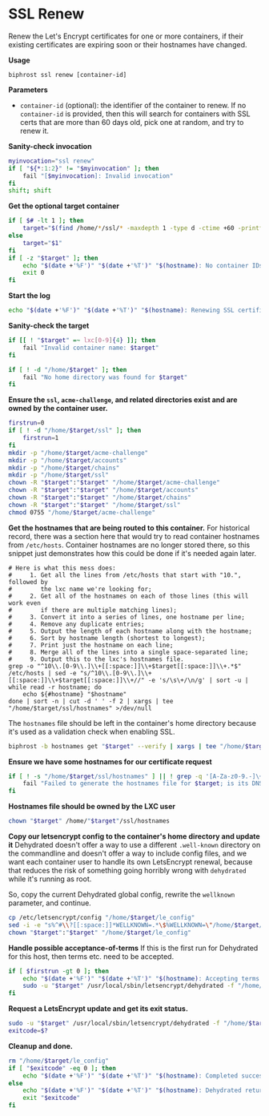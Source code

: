 # SSL Renew

Renew the Let's Encrypt certificates for one or more containers, if their existing certificates are expiring soon or their hostnames have changed.

**Usage**
```
biphrost ssl renew [container-id]
```

**Parameters**
* `container-id` (optional): the identifier of the container to renew. If no `container-id` is provided, then this will search for containers with SSL certs that are more than 60 days old, pick one at random, and try to renew it.

**Sanity-check invocation**
```bash
myinvocation="ssl renew"
if [ "${*:1:2}" != "$myinvocation" ]; then
    fail "[$myinvocation]: Invalid invocation"
fi
shift; shift
```

**Get the optional target container**
```bash
if [ $# -lt 1 ]; then
    target="$(find /home/*/ssl/* -maxdepth 1 -type d -ctime +60 -printf '%CY.%Cj %p\n' | shuf | head -n 1 | grep -oP '(?<=/home/)lxc[0-9]+')"
else
    target="$1"
fi
if [ -z "$target" ]; then
    echo "$(date +'%F')" "$(date +'%T')" "$(hostname): No container IDs were provided and no containers were found to update"
    exit 0
fi
```

**Start the log**
```bash
echo "$(date +'%F')" "$(date +'%T')" "$(hostname): Renewing SSL certificate for $target"
```

**Sanity-check the target**
```bash
if [[ ! "$target" =~ lxc[0-9]{4} ]]; then
    fail "Invalid container name: $target"
fi

if [ ! -d "/home/$target" ]; then
    fail "No home directory was found for $target"
fi
```

**Ensure the `ssl`, `acme-challenge`, and related directories exist and are owned by the container user.**
```bash
firstrun=0
if [ ! -d "/home/$target/ssl" ]; then
    firstrun=1
fi
mkdir -p "/home/$target/acme-challenge"
mkdir -p "/home/$target/accounts"
mkdir -p "/home/$target/chains"
mkdir -p "/home/$target/ssl"
chown -R "$target":"$target" "/home/$target/acme-challenge"
chown -R "$target":"$target" "/home/$target/accounts"
chown -R "$target":"$target" "/home/$target/chains"
chown -R "$target":"$target" "/home/$target/ssl"
chmod 0755 "/home/$target/acme-challenge"
```

**Get the hostnames that are being routed to this container.**
For historical record, there was a section here that would try to read container hostnames from `/etc/hosts`. Container hostnames are no longer stored there, so this snippet just demonstrates how this could be done if it's needed again later.
```
# Here is what this mess does:
#     1. Get all the lines from /etc/hosts that start with "10.", followed by
#        the lxc name we're looking for;
#     2. Get all of the hostnames on each of those lines (this will work even
#        if there are multiple matching lines);
#     3. Convert it into a series of lines, one hostname per line;
#     4. Remove any duplicate entries;
#     5. Output the length of each hostname along with the hostname;
#     6. Sort by hostname length (shortest to longest);
#     7. Print just the hostname on each line;
#     8. Merge all of the lines into a single space-separated line;
#     9. Output this to the lxc's hostnames file.
grep -o "^10\\.[0-9\\.]\\+[[:space:]]\\+$target[[:space:]]\\+.*$" /etc/hosts | sed -e "s/^10\\.[0-9\\.]\\+[[:space:]]\\+$target[[:space:]]\\+//" -e 's/\s\+/\n/g' | sort -u | while read -r hostname; do  
    echo ${#hostname} "$hostname"  
done | sort -n | cut -d ' ' -f 2 | xargs | tee "/home/$target/ssl/hostnames" >/dev/null  
```

The `hostnames` file should be left in the container's home directory because it's used as a validation check when enabling SSL.
```bash
biphrost -b hostnames get "$target" --verify | xargs | tee "/home/$target/ssl/hostnames" >/dev/null
```

**Ensure we have some hostnames for our certificate request**
```bash
if [ ! -s "/home/$target/ssl/hostnames" ] || ! grep -q '[A-Za-z0-9.-]\+' "/home/$target/ssl/hostnames"; then
    fail "Failed to generate the hostnames file for $target; is its DNS pointed here?"
fi
```

**Hostnames file should be owned by the LXC user**
```bash
chown "$target" /home/"$target"/ssl/hostnames
```

**Copy our letsencrypt config to the container's home directory and update it**
Dehydrated doesn't offer a way to use a different `.well-known` directory on the commandline and doesn't offer a way to include config files, and we want each container user to handle its own LetsEncrypt renewal, because that reduces the risk of something going horribly wrong with `dehydrated` while it's running as root.

So, copy the current Dehydrated global config, rewrite the `wellknown` parameter, and continue.
```bash
cp /etc/letsencrypt/config "/home/$target/le_config"
sed -i -e "s%^#\\?[[:space:]]*WELLKNOWN=.*\$%WELLKNOWN=\"/home/$target/acme-challenge\"%" "/home/$target/le_config"
chown "$target":"$target" "/home/$target/le_config"
```

**Handle possible acceptance-of-terms**
If this is the first run for Dehydrated for this host, then terms etc. need to be accepted.
```bash
if [ $firstrun -gt 0 ]; then
    echo "$(date +'%F')" "$(date +'%T')" "$(hostname): Accepting terms of service for first run with $target"
    sudo -u "$target" /usr/local/sbin/letsencrypt/dehydrated -f "/home/$target/le_config" --domains-txt "/home/$target/ssl/hostnames" -o "/home/$target/ssl" --register --accept-terms
fi
```

**Request a LetsEncrypt update and get its exit status.**
```bash
sudo -u "$target" /usr/local/sbin/letsencrypt/dehydrated -f "/home/$target/le_config" --domains-txt "/home/$target/ssl/hostnames" -o "/home/$target/ssl" -c
exitcode=$?
```

**Cleanup and done.**
```bash
rm "/home/$target/le_config"
if [ "$exitcode" -eq 0 ]; then
    echo "$(date +'%F')" "$(date +'%T')" "$(hostname): Completed successfully for $target"
else
    echo "$(date +'%F')" "$(date +'%T')" "$(hostname): Dehydrated returned a non-zero exit status for $target"
    exit "$exitcode"
fi
```